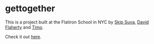 # gettogether

This is a project built at the Flatiron School in NYC by [Skip Suva](https://github.com/skipsuva), [David Flaherty](https://github.com/flats) and [Timo](https://github.com/timosci).

Check it out [here](http://gettogethr.herokuapp.com/).
